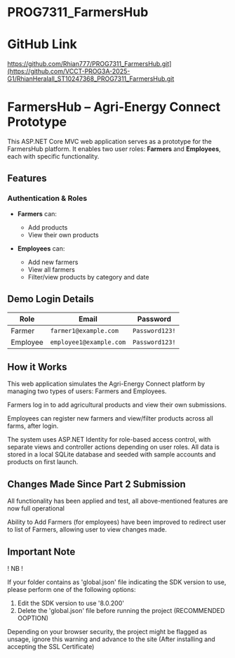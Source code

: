 # PROG7311_FarmersHub

# GitHub Link

https://github.com/Rhian777/PROG7311_FarmersHub.git](https://github.com/VCCT-PROG3A-2025-G1/RhianHeralall_ST10247368_PROG7311_FarmersHub.git

# FarmersHub – Agri-Energy Connect Prototype

This ASP.NET Core MVC web application serves as a prototype for the FarmersHub platform. It enables two user roles: **Farmers** and **Employees**, each with specific functionality.

## Features

### Authentication & Roles
- **Farmers** can:
  - Add products
  - View their own products

- **Employees** can:
  - Add new farmers
  - View all farmers
  - Filter/view products by category and date

## Demo Login Details

| Role     | Email                     | Password       |
|----------|---------------------------|----------------|
| Farmer   | `farmer1@example.com`     | `Password123!` |
| Employee | `employee1@example.com`   | `Password123!` |

## How it Works

This web application simulates the Agri-Energy Connect platform by managing two types of users: Farmers and Employees.

Farmers log in to add agricultural products and view their own submissions.

Employees can register new farmers and view/filter products across all farms, after login.

The system uses ASP.NET Identity for role-based access control, with separate views and controller actions depending on user roles. All data is stored in a local SQLite database and seeded with sample accounts and products on first launch.

## Changes Made Since Part 2 Submission

All functionality has been applied and test, all above-mentioned features are now full operational

Ability to Add Farmers (for employees) have been improved to redirect user to list of Farmers, allowing user to view changes made.

## Important Note

! NB !

If your folder contains as 'global.json' file indicating the SDK version to use, please perform one of the following options:
1) Edit the SDK version to use '8.0.200'
2) Delete the 'global.json' file before running the project (RECOMMENDED OOPTION)

Depending on your browser security, the project might be flagged as unsage, ignore this warning and advance to the site (After installing and accepting the SSL Certificate)
